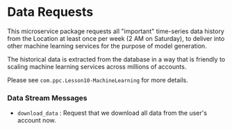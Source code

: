 # Data Requests

This microservice package requests all "important" time-series data history from the Location at least once per week (2 AM on Saturday), to deliver into other machine learning services for the purpose of model generation.

The historical data is extracted from the database in a way that is friendly to scaling machine learning services across millions of accounts.

Please see `com.ppc.Lesson10-MachineLearning` for more details.

### Data Stream Messages

* `download_data` : Request that we download all data from the user's account now.